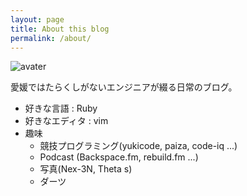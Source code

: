 ```yaml
---
layout: page
title: About this blog
permalink: /about/
---
```


![avater](https://lh3.googleusercontent.com/yO_xEjrYqEV3NGva662N_H8lu2fHGhhhTPCduyKYbg5kLeTHZRUQhO_q9l2w_NVXXryFF8SyFLMVtVeUObOXT_I9iHbsvk9FZC5ZC80mP7JKVvhSK6peS63qHAsExylIo5hp34btUUABcWgrTpNbzCzaV2jPsmTk3VB7okgH_ucwxOn1oPqULTHQviC0z2CFj1MWdWi18VLQU-Lh8IRvN5ZvFq9NyFk7vS4YbknSb9hwzH9xeqR0PyPcB-B3ZWc904NMuU3pp1fYtXzMxw66Q2a3eaTgIQrEC7gWf-pC9XC65ezgT9MumPnfWRgm--O5nDH1o0n-55Rfg_sZf4jM9oaVs8OjbzIOsKMc8pp9v-u59gnO2aziFXNYHIMnFyMe7RbDugWZaKuVsBqtA0nlp3zajSkag0f0wUH0OxmXm9eo6B51Kq4YO9PiLUsuGnCXCmtQSKxmWmoOQxFka4n6_r4CVuJ91s1RG-Mbr29D4N21z7E7tZiOTPwll8D5-0NyyYykz_eUjCH6hT-m6v0dgyhVbtyJyjBF3V3LRkDUW9uj2_ERlqleU9Ne7J7Oz_Qrv_oS65cmlPtPgLdWh27Ryvn_I15hiuAZF2LhPOHzERmDGKAmFOwTMA=s475-no)

愛媛ではたらくしがないエンジニアが綴る日常のブログ。

- 好きな言語 : Ruby
- 好きなエディタ : vim
- 趣味
  - 競技プログラミング(yukicode, paiza, code-iq ...)
  - Podcast (Backspace.fm, rebuild.fm ...)
  - 写真(Nex-3N, Theta s)
  - ダーツ
